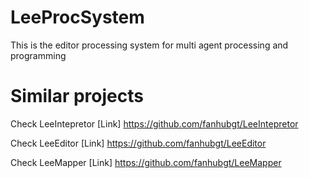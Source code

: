 # LeeProcSystem
This is the editor processing system for multi agent processing and programming

Similar projects
====================
Check LeeIntepretor [Link] https://github.com/fanhubgt/LeeIntepretor

Check LeeEditor [Link] https://github.com/fanhubgt/LeeEditor

Check LeeMapper [Link] https://github.com/fanhubgt/LeeMapper
